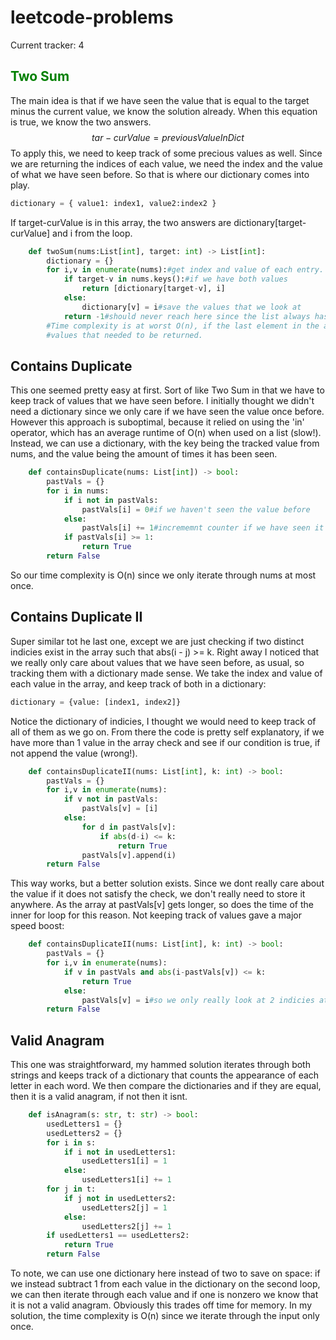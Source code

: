 # leetcode-problems
Current tracker: 4

<h2 style="color: green;"> Two Sum </h2>

The main idea is that if we have seen the value that is equal to the target minus the current value, we know the solution already. When this equation is true, we know the two answers.
$$ tar-curValue = previousValueInDict $$
To apply this, we need to keep track of some precious values as well. Since we are returning the indices of each value, we need the index and the value of what we have seen before. So that is where our dictionary comes into play.
```python
dictionary = { value1: index1, value2:index2 }
```
If target-curValue is in this array, the two answers are dictionary[target-curValue] and i from the loop.
```python
    def twoSum(nums:List[int], target: int) -> List[int]:
        dictionary = {}
        for i,v in enumerate(nums):#get index and value of each entry.
            if target-v in nums.keys():#if we have both values
                return [dictionary[target-v], i]
            else:
                dictionary[v] = i#save the values that we look at
            return -1#should never reach here since the list always has a valid solution
        #Time complexity is at worst O(n), if the last element in the array was one of the
        #values that needed to be returned.
```

## Contains Duplicate
This one seemed pretty easy at first. Sort of like Two Sum in that we have to keep track of values that we have seen before. I initially thought we didn't need a dictionary since we only care if we have seen the value once before. However this approach is suboptimal, because it relied on using the 'in' operator, which has an average runtime of O(n) when used on a list (slow!).
Instead, we can use a dictionary, with the key being the tracked value from nums, and the value being the amount of times it has been seen.
```python
    def containsDuplicate(nums: List[int]) -> bool:
        pastVals = {}
        for i in nums:
            if i not in pastVals:
                pastVals[i] = 0#if we haven't seen the value before
            else:
                pastVals[i] += 1#incrememnt counter if we have seen it before
            if pastVals[i] >= 1:
                return True
        return False
``` 
So our time complexity is O(n) since we only iterate through nums at most once.

## Contains Duplicate II
Super similar tot he last one, except we are just checking if two distinct indicies exist in the array such that abs(i - j) >= k. Right away I noticed that we really only care about values that we have seen before, as usual, so tracking them with a dictionary made sense. We take the index and value of each value in the array, and keep track of both in a dictionary:
```python
dictionary = {value: [index1, index2]}
```
Notice the dictionary of indicies, I thought we would need to keep track of all of them as we go on. From there the code is pretty self explanatory, if we have more than 1 value in the array check and see if our condition is true, if not append the value (wrong!). 
```python
    def containsDuplicateII(nums: List[int], k: int) -> bool:
        pastVals = {}
        for i,v in enumerate(nums):
            if v not in pastVals:
                pastVals[v] = [i]
            else:
                for d in pastVals[v]:
                    if abs(d-i) <= k:
                        return True
                pastVals[v].append(i)
        return False
```
This way works, but a better solution exists. Since we dont really care about the value if it does not satisfy the check, we don't really need to store it anywhere. As the array at pastVals[v] gets longer, so does the time of the inner for loop for this reason. Not keeping track of values gave a major speed boost:
```python
    def containsDuplicateII(nums: List[int], k: int) -> bool:
        pastVals = {}
        for i,v in enumerate(nums):
            if v in pastVals and abs(i-pastVals[v]) <= k:
                return True
            else:
                pastVals[v] = i#so we only really look at 2 indicies at a time here.
        return False
```
## Valid Anagram
This one was straightforward, my hammed solution iterates through both strings and keeps track of a dictionary that counts the appearance of each letter in each word. We then compare the dictionaries and if they are equal, then it is a valid anagram, if not then it isnt.
```python
    def isAnagram(s: str, t: str) -> bool:
        usedLetters1 = {}
        usedLetters2 = {}
        for i in s:
            if i not in usedLetters1:
                usedLetters1[i] = 1
            else:
                usedLetters1[i] += 1
        for j in t:
            if j not in usedLetters2:
                usedLetters2[j] = 1
            else:
                usedLetters2[j] += 1
        if usedLetters1 == usedLetters2:
            return True
        return False
```
To note, we can use one dictionary here instead of two to save on space: if we instead subtract 1 from each value in the dictionary on the second loop, we can then iterate through each value and if one is nonzero we know that it is not a valid anagram. Obviously this trades off time for memory. In my solution, the time complexity is O(n) since we iterate through the input only once.
